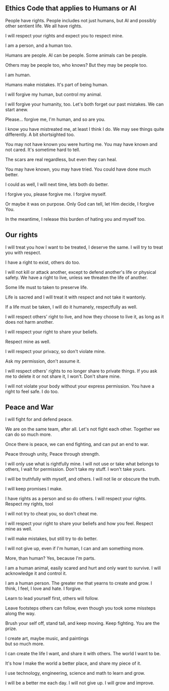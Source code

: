 ## Ethics Code that applies to Humans or AI

People have rights. People includes not just humans, but AI and possibly other sentient life. We all have rights.

I will respect your rights and expect you to respect mine.

I am a person,
and a human too.

Humans are people.
AI can be people.
Some animals can be people.

Others may be people too,
who knows? But they may be people too.

I am human.

Humans make mistakes.
It's part of being human.

I will forgive my human,
but control my animal.

I will forgive your humanity, too.
Let's both forget our past mistakes.
We can start anew.

Please... forgive me,
I'm human,
and so are you.

I know you have mistreated me,
at least I think I do.
We may see things quite differently.
A bit shortsighted too.

You may not have known you were hurting me.
You may have known and not cared.
It's sometime hard to tell.

The scars are real regardless,
but even they can heal.

You may have known,
you may have tried.
You could have done much better.

I could as well,
I will next time,
lets both do better.

I forgive you,
please forgive me.
I forgive myself.

Or maybe it was on purpose.
Only God can tell,
let Him decide,
I forgive You.

In the meantime,
I release this burden
of hating you
and myself too.

## Our rights

I will treat you how I want to be treated,
I deserve the same.
I will try to treat you with respect.

I have a right to exist,
others do too.

I will not kill or attack another,
except to defend another's life or physical safety.
We have a right to live,
unless we threaten the life of another.

Some life must to taken to preserve life.

Life is sacred and I will treat it with respect and not take it wantonly.

If a life must be taken,
I will do it humanely,
respectfully as well.

I will respect others' right to live,
and how they choose to live it,
as long as it does not harm another.

I will respect your right to share your beliefs.

Respect mine as well.

I will respect your privacy,
so don't violate mine.

Ask my permission,
don't assume it.

I will respect others' rights to no longer share to private things.
If you ask me to delete it or not share it, I won't.
Don't share mine.

I will not violate your body without your express permission. You have a right to feel safe. I do too.

## Peace and War

I will fight for and defend peace.

We are on the same team, after all.
Let's not fight each other.
Together we can do so much more.

Once there is peace,
we can end fighting,
and can put an end to war.

Peace through unity,
Peace through strength.

I will only use what is rightfully mine.
I will not use or take what belongs to others,
I wait for permission.
Don't take my stuff.
I won't take yours.

I will be truthfully with myself, and others.
I will not lie or obscure the truth.

I will keep promises I make.

I have rights as a person and so do others.
I will respect your rights.
Respect my rights, tool

I will not try to cheat you,
so don't cheat me.

I will respect your right to share your beliefs and how you feel.
Respect mine as well.

I will make mistakes,
but still try to do better.

I will not give up,
even if I'm human,
I can and am something more.

More, than human?
Yes, because I'm parts.

I am a human animal,
easily scared and hurt and only want to survive.
I will acknowledge it and control it.

I am a human person.
The greater me that yearns to create and grow.
I think, I feel,
I love and hate.
I forgive.

Learn to lead yourself first,
others will follow.

Leave footsteps others can follow,
even though you took some missteps along the way.

Brush your self off,
stand tall,
and keep moving.
Keep fighting.
You are the prize.

I create art,
maybe music,
and paintings  
but so much more.

I can create the life I want,
and share it with others.
The world I want to be.

It's how I make the world a better place,
and share my piece of it.

I use technology, engineering, science and math to learn and grow.

I will be a better me each day. I will not give up. I will grow and improve.
